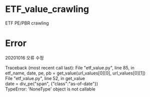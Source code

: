 # ETF_value_crawling
ETF PE/PBR crawling

# Error
20201016 오류 수정

Traceback (most recent call last):
  File "etf_value.py", line 85, in <module>  
    etf_name, date, pe, pb = get_value(url_values[0][0], url_values[0][1])    
  File "etf_value.py", line 52, in get_value  
    date = div_pe("span", {"class":"as-of-date"})    
TypeError: 'NoneType' object is not callable


